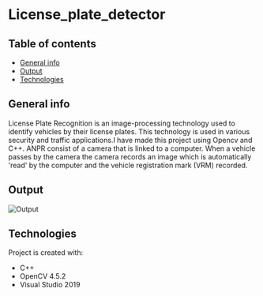 # License_plate_detector

## Table of contents
* [General info](#general-info)
* [Output](#output)
* [Technologies](#technologies)

## General info
License Plate Recognition is an image-processing technology used to identify vehicles by their license plates. This technology is used in various security and traffic applications.I have made this project using Opencv and C++. ANPR consist of a camera that is linked to a computer. When a vehicle passes by the camera the camera records an image which is automatically 'read' by the computer and the vehicle registration mark (VRM) recorded.

## Output
![Output](https://user-images.githubusercontent.com/83662571/117636614-9e141f00-b19e-11eb-8e7c-906b800e63a7.gif)
	
## Technologies
Project is created with:
* C++
* OpenCV 4.5.2
* Visual Studio 2019
